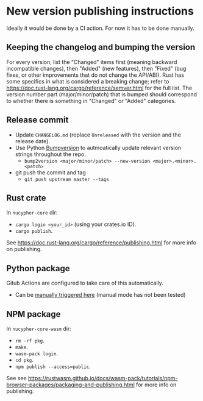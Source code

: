# New version publishing instructions

Ideally it would be done by a CI action.
For now it has to be done manually.


## Keeping the changelog and bumping the version

For every version, list the "Changed" items first (meaning backward incompatible changes), then "Added" (new features), then "Fixed" (bug fixes, or other improvements that do not change the API/ABI).
Rust has some specifics in what is considered a breaking change; refer to https://doc.rust-lang.org/cargo/reference/semver.html for the full list.
The version number part (major/minor/patch) that is bumped should correspond to whether there is something in "Changed" or "Added" categories.


## Release commit

- Update `CHANGELOG.md` (replace `Unreleased` with the version and the release date).
- Use Python [Bumpversion](https://github.com/c4urself/bump2version/) to autmoatically update relevant version strings throughout the repo.
  - `bump2version <major/minor/patch> --new-version <major>.<minor>.<patch>`
- git push the commit and tag
  - `git push upstream master --tags`



## Rust crate

In `nucypher-core` dir:

- `cargo login <your_id>` (using your crates.io ID).
- `cargo publish`.

See https://doc.rust-lang.org/cargo/reference/publishing.html for more info on publishing.


## Python package

Gitub Actions are configured to take care of this automatically.
- Can be [manually triggered here](https://github.com/nucypher/rust-umbral/actions/workflows/wheels.yml) (manual mode has not been tested)

## NPM package

In `nucypher-core-wasm` dir:

- `rm -rf pkg`.
- `make`.
- `wasm-pack login`.
- `cd pkg`.
- `npm publish --access=public`.

See see https://rustwasm.github.io/docs/wasm-pack/tutorials/npm-browser-packages/packaging-and-publishing.html for more info on publishing.
